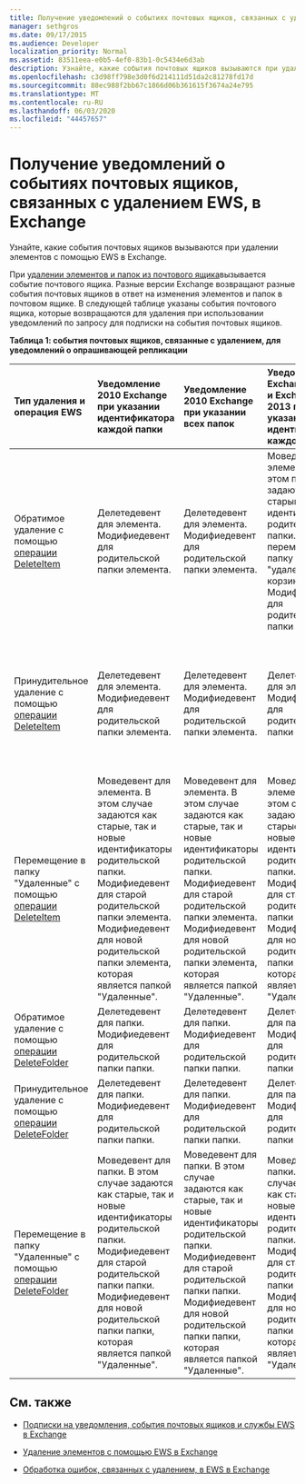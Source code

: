 ```yaml
---
title: Получение уведомлений о событиях почтовых ящиков, связанных с удалением EWS, в Exchange
manager: sethgros
ms.date: 09/17/2015
ms.audience: Developer
localization_priority: Normal
ms.assetid: 83511eea-e0b5-4ef0-83b1-0c5434e6d3ab
description: Узнайте, какие события почтовых ящиков вызываются при удалении элементов с помощью EWS в Exchange.
ms.openlocfilehash: c3d98ff798e3d0f6d214111d51da2c81278fd17d
ms.sourcegitcommit: 88ec988f2bb67c1866d06b361615f3674a24e795
ms.translationtype: MT
ms.contentlocale: ru-RU
ms.lasthandoff: 06/03/2020
ms.locfileid: "44457657"
---
```

# <a name="pull-notifications-for-ews-deletion-related-mailbox-events-in-exchange"></a>Получение уведомлений о событиях почтовых ящиков, связанных с удалением EWS, в Exchange

Узнайте, какие события почтовых ящиков вызываются при удалении элементов с помощью EWS в Exchange.
  
При [удалении элементов и папок из почтового ящика](deleting-items-by-using-ews-in-exchange.md)вызывается событие почтового ящика. Разные версии Exchange возвращают разные события почтовых ящиков в ответ на изменения элементов и папок в почтовом ящике. В следующей таблице указаны события почтового ящика, которые возвращаются для удаления при использовании уведомлений по запросу для подписки на события почтовых ящиков. 
  
**Таблица 1: события почтовых ящиков, связанные с удалением, для уведомлений о опрашивающей репликации**

|**Тип удаления и операция EWS**|**Уведомление 2010 Exchange при указании идентификатора каждой папки**|**Уведомление 2010 Exchange при указании всех папок**|**Уведомление Exchange Online и Exchange 2013 при указании идентификатора каждой папки**|**Exchange Online и Exchange 2013 при указании всех папок**|
|:-----|:-----|:-----|:-----|:-----|
|Обратимое удаление с помощью [операции DeleteItem](https://msdn.microsoft.com/library/3e26c416-fa12-476e-bfd2-5c1f4bb7b348%28Office.15%29.aspx) <br/> |Делетедевент для элемента.  <br/> Модифиедевент для родительской папки элемента.  <br/> |Делетедевент для элемента.  <br/> Модифиедевент для родительской папки элемента.  <br/> |Моведевент для элемента. В этом поле задаются и старый, и новый идентификаторы родительской папки. Элемент перемещается в папку "удаления" в корзине.  <br/> Модифиедевент для родительской папки элемента.  <br/> |Делетедевент для элемента.  <br/> Делетедевент для элемента из папки поиска по умолчанию AllItems.  <br/> Модифиедевент для родительской папки элемента.  <br/> |
|Принудительное удаление с помощью [операции DeleteItem](https://msdn.microsoft.com/library/3e26c416-fa12-476e-bfd2-5c1f4bb7b348%28Office.15%29.aspx) <br/> |Делетедевент для элемента.  <br/> Модифиедевент для родительской папки элемента.  <br/> |Делетедевент для элемента.  <br/> Модифиедевент для родительской папки элемента.  <br/> |Делетедевент для элемента.  <br/> Модифиедевент для родительской папки элемента.  <br/> |Делетедевент для элемента.  <br/> Делетедевент для элемента из папки поиска по умолчанию AllItems.  <br/> Модифиедевент для родительской папки элемента.  <br/> |
|Перемещение в папку "Удаленные" с помощью [операции DeleteItem](https://msdn.microsoft.com/library/3e26c416-fa12-476e-bfd2-5c1f4bb7b348%28Office.15%29.aspx) <br/> |Моведевент для элемента. В этом случае задаются как старые, так и новые идентификаторы родительской папки.  <br/> Модифиедевент для старой родительской папки элемента.  <br/> Модифиедевент для новой родительской папки элемента, которая является папкой "Удаленные".  <br/> |Моведевент для элемента. В этом случае задаются как старые, так и новые идентификаторы родительской папки.  <br/> Модифиедевент для старой родительской папки элемента.  <br/> Модифиедевент для новой родительской папки элемента, которая является папкой "Удаленные".  <br/> |Моведевент для элемента. В этом случае задаются как старые, так и новые идентификаторы родительской папки.  <br/> Модифиедевент для старой родительской папки элемента.  <br/> Модифиедевент для новой родительской папки элемента, которая является папкой "Удаленные".  <br/> |Делетедевент из папки поиска по умолчанию AllItems.  <br/> Креатедевент для элемента в папке AllItems  <br/> Модифиедевент для исходной родительской папки элемента.  <br/> Модифиедевент для папки "Удаленные".  <br/> |
|Обратимое удаление с помощью [операции DeleteFolder](https://msdn.microsoft.com/library/b0f92682-4895-4bcf-a4a1-e4c2e8403979%28Office.15%29.aspx) <br/> |Делетедевент для папки.  <br/> Модифиедевент для родительской папки папки.  <br/> |Делетедевент для папки.  <br/> Модифиедевент для родительской папки папки.  <br/> |Делетедевент для папки.  <br/> Модифиедевент для родительской папки папки.  <br/> |Делетедевент для папки.  <br/> Модифиедевент для родительской папки папки.  <br/> |
|Принудительное удаление с помощью [операции DeleteFolder](https://msdn.microsoft.com/library/b0f92682-4895-4bcf-a4a1-e4c2e8403979%28Office.15%29.aspx) <br/> |Делетедевент для папки.  <br/> Модифиедевент для родительской папки папки.  <br/> |Делетедевент для папки.  <br/> Модифиедевент для родительской папки папки.  <br/> |Делетедевент для папки.  <br/> Модифиедевент для родительской папки папки.  <br/> |Делетедевент для папки.  <br/> Модифиедевент для родительской папки папки.  <br/> |
|Перемещение в папку "Удаленные" с помощью [операции DeleteFolder](https://msdn.microsoft.com/library/b0f92682-4895-4bcf-a4a1-e4c2e8403979%28Office.15%29.aspx) <br/> |Моведевент для папки. В этом случае задаются как старые, так и новые идентификаторы родительской папки.  <br/> Модифиедевент для старой родительской папки папки.  <br/> Модифиедевент для новой родительской папки папки, которая является папкой "Удаленные".  <br/> |Моведевент для папки. В этом случае задаются как старые, так и новые идентификаторы родительской папки.  <br/> Модифиедевент для старой родительской папки папки.  <br/> Модифиедевент для новой родительской папки папки, которая является папкой "Удаленные".  <br/> |Моведевент для папки. В этом случае задаются как старые, так и новые идентификаторы родительской папки.  <br/> Модифиедевент для старой родительской папки папки.  <br/> Модифиедевент для новой родительской папки папки, которая является папкой "Удаленные".  <br/> |Модифиедевент для старой родительской папки папки.  <br/> Модифиедевент для новой родительской папки папки, которая является папкой "Удаленные".  <br/> |
   
## <a name="see-also"></a>См. также


- [Подписки на уведомления, события почтовых ящиков и службы EWS в Exchange](notification-subscriptions-mailbox-events-and-ews-in-exchange.md)
    
- [Удаление элементов с помощью EWS в Exchange](deleting-items-by-using-ews-in-exchange.md)
    
- [Обработка ошибок, связанных с удалением, в EWS в Exchange](handling-deletion-related-errors-in-ews-in-exchange.md)
    

